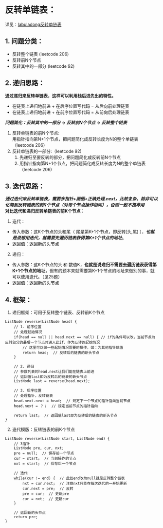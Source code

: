 # 反转单链表：

详见：[labuladong反转单链表](https://labuladong.gitee.io/algo/di-yi-zhan-da78c/shou-ba-sh-8f30d/di-gui-mo--10b77/)

## 1. **问题分类**：
- 反转整个链表 (leetcode 206)  
- 反转前N个节点  
- 反转其中的一部分 (leetcode 92)

## 2. **递归思路**：
**通过递归来反转单链表，这样可以利用栈后进先出的特性。**  
- 在链表上递归地前进 + 在后序位置写代码 = 从后向前处理链表
- 在链表上递归地前进 + 在前序位置写代码 = 从前向后处理链表

***问题简化：反转其中的一部分 -> 反转前N个节点 -> 反转整个链表***  
1. 反转单链表的前N个节点:   
    用指针指向第N+1个节点，把问题简化成反转长度为N的整个单链表（leetcode 206）  
2. 反转单链表的一部分:（leetcode 92)  
   1. 先递归至要反转的部分，把问题简化成反转前N个节点
   2. 用指针指向第N+1个节点，把问题简化成反转长度为N的整个单链表（leetcode 206)

## 3. **迭代思路**：
***通过迭代来反转单链表，需要多指针+画图+正确处理.next，比较复杂，除非可以化简到反转链表的前K个节点（对每个节点操作相同），否则一般不推荐用***  
**对比迭代和递归反转单链表的前K个节点：**
1. 迭代：
- 传入参数：这K个节点的头和尾（ 尾是第K+1个节点，即反转[头,尾) ），***也就是说想用迭代，就需要先遍历链表获得第K+1个节点的地址***。
- 返回值：返回新的头节点
2. 递归：
- 传入参数：这K个节点的头 和 数值K，**也就是说递归不需要去遍历链表获得第K+1个节点的地址**，但有的题本来就需要第K+1个节点的地址来做别的事，就可以使用迭代。（见25题）
- 返回值：返回新的头节点

## 4. **框架**：
1. 递归框架：可用于反转整个链表、反转前K个节点
```
ListNode reverse(ListNode head) {
    // 1. 前序位置
    // 处理起始情况
    if(head == null || head.next == null) { // if的条件可以改，当前节点为反转部分的最后一个节点时进入此if，作为反转的起始情况
        // 这里可以做一些起始情况需要的操作，如：为其他指针赋值
        return head;  // 反转后的链表的新头节点
    }

    // 2. 递归
    // 参数列表的head.next让我们能在链表上前进
    // 返回值last即为反转后的链表的新头节点
    ListNode last = reverse(head.next);

    // 3. 后序位置
    // 处理指针，反转链表
    head.next.next = head;  // 规定下一个节点的指针指向当前节点
    head.next = ？；  // 规定当前节点的指针指向

    return last;  // 返回值last即为反转后的链表的新头节点
}
```
2. 迭代模版：反转链表的前K个节点
```
ListNode reverse(ListNode start, ListNode end) {
    // 3指针
    ListNode pre, cur, nxt;
    pre = null;  // 保存前一个节点
    cur = start;  // 当前操作的节点
    nxt = start;  // 保存后一个节点

    // 迭代
    while(cur != end) {  // 此处end改为null就是反转整个链表
        nxt = cur.next;  // 注意nxt只能在每次迭代的一开始更新
        cur.next = pre;  // 反转
        pre = cur;  // 更新pre
        cur = nxt;  // 更新cur
    }

    // 返回新的头节点
    return pre;
}
```
